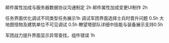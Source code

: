 邮件属性加成与服务器数据协议沟通制定 2h
邮件属性加成变更UI制作 2h

任务界面优化调试不同类型任务展示1h
调试军团界面选择士兵时晋升问题 0.5h
大地图怪物及建筑单位不可见调试 0.5h
瞭望塔部队详细中技能与装备展示支持0.5h

军团战力提升界面显示异常查找，组件错误 1h



